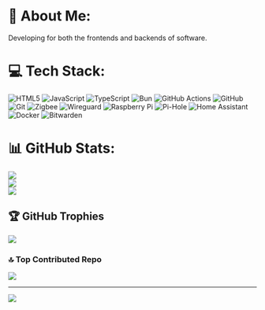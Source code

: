 # 💫 About Me:
Developing for both the frontends and backends of software. 


# 💻 Tech Stack:
![HTML5](https://img.shields.io/badge/html5-%23E34F26.svg?style=plastic&logo=html5&logoColor=white) ![JavaScript](https://img.shields.io/badge/javascript-%23323330.svg?style=plastic&logo=javascript&logoColor=%23F7DF1E) ![TypeScript](https://img.shields.io/badge/typescript-%23007ACC.svg?style=plastic&logo=typescript&logoColor=white) ![Bun](https://img.shields.io/badge/Bun-%23000000.svg?style=plastic&logo=bun&logoColor=white) ![GitHub Actions](https://img.shields.io/badge/github%20actions-%232671E5.svg?style=plastic&logo=githubactions&logoColor=white) ![GitHub](https://img.shields.io/badge/github-%23121011.svg?style=plastic&logo=github&logoColor=white) ![Git](https://img.shields.io/badge/git-%23F05033.svg?style=plastic&logo=git&logoColor=white) ![Zigbee](https://img.shields.io/badge/zigbee-%23EB0443.svg?style=plastic&logo=zigbee&logoColor=white) ![Wireguard](https://img.shields.io/badge/wireguard-%2388171A.svg?style=plastic&logo=wireguard&logoColor=white) ![Raspberry Pi](https://img.shields.io/badge/-RaspberryPi-C51A4A?style=plastic&logo=Raspberry-Pi) ![Pi-Hole](https://img.shields.io/badge/pihole-%2396060C.svg?style=plastic&logo=pi-hole&logoColor=white) ![Home Assistant](https://img.shields.io/badge/home%20assistant-%2341BDF5.svg?style=plastic&logo=home-assistant&logoColor=white) ![Docker](https://img.shields.io/badge/docker-%230db7ed.svg?style=plastic&logo=docker&logoColor=white) ![Bitwarden](https://img.shields.io/badge/bitwarden-%23175DDC.svg?style=plastic&logo=bitwarden&logoColor=white)
# 📊 GitHub Stats:
![](https://github-readme-stats.vercel.app/api?username=wont-stream&theme=transparent&hide_border=true&include_all_commits=false&count_private=false)<br/>
![](https://github-readme-streak-stats.herokuapp.com/?user=wont-stream&theme=transparent&hide_border=true)<br/>
![](https://github-readme-stats.vercel.app/api/top-langs/?username=wont-stream&theme=transparent&hide_border=true&include_all_commits=false&count_private=false&layout=compact)

## 🏆 GitHub Trophies
![](https://github-profile-trophy.vercel.app/?username=wont-stream&theme=transparent&no-frame=true&no-bg=true&margin-w=4)

### 🔝 Top Contributed Repo
![](https://github-contributor-stats.vercel.app/api?username=wont-stream&limit=5&theme=transparent&combine_all_yearly_contributions=true)

---
[![](https://visitcount.itsvg.in/api?id=wont-stream&icon=10&color=13)](https://visitcount.itsvg.in)

<!-- Proudly created with GPRM ( https://gprm.itsvg.in ) -->

